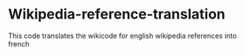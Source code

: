 # Wikipedia-reference-translation

This code translates the wikicode for english wikipedia references into french 

